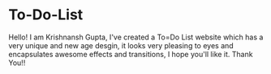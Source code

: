 # To-Do-List

Hello!
I am Krishnansh Gupta, I've created a To=Do List website which has a very unique and new age desgin, it looks very pleasing to eyes and encapsulates awesome effects and transitions, I hope you'll like it. Thank You!!
